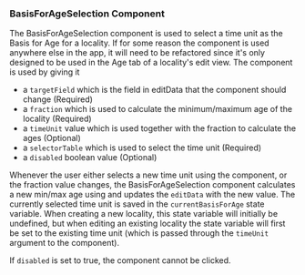 ### BasisForAgeSelection Component

The BasisForAgeSelection component is used to select a time unit as the Basis for Age for a locality. If for some reason the component is used anywhere else in the app, it will need to be refactored since it's only designed to be used in the Age tab of a locality's edit view. The component is used by giving it

- a `targetField` which is the field in editData that the component should change (Required)
- a `fraction` which is used to calculate the minimum/maximum age of the locality (Required)
- a `timeUnit` value which is used together with the fraction to calculate the ages (Optional)
- a `selectorTable` which is used to select the time unit (Required)
- a `disabled` boolean value (Optional)

Whenever the user either selects a new time unit using the component, or the fraction value changes, the BasisForAgeSelection component calculates a new min/max age using and updates the `editData` with the new value. The currently selected time unit is saved in the `currentBasisForAge` state variable. When creating a new locality, this state variable will initially be undefined, but when editing an existing locality the state variable will first be set to the existing time unit (which is passed through the `timeUnit` argument to the component).

If `disabled` is set to true, the component cannot be clicked.
